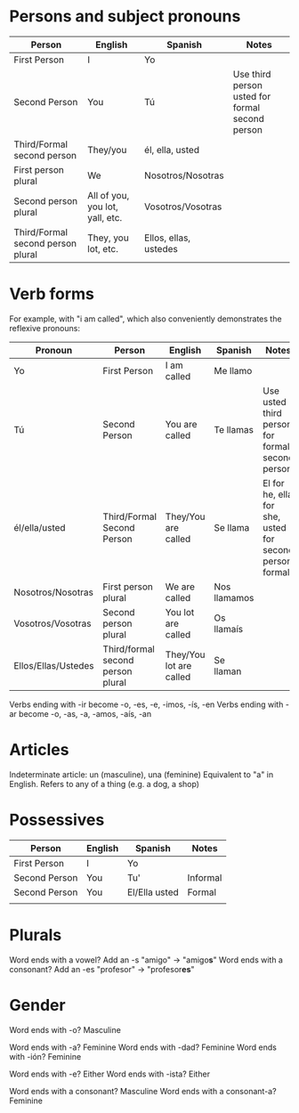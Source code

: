 # Persons and subject pronouns
| Person | English | Spanish | Notes |
| ---- | ---- | ---- | ---- |
| First Person | I | Yo |  |
| Second Person | You | Tú | Use third person usted for formal second person |
| Third/Formal second person | They/you | él, ella, usted |  |
| First person plural | We | Nosotros/Nosotras |  |
| Second person plural | All of you, you lot, yall, etc. | Vosotros/Vosotras |  |
| Third/Formal second person plural | They, you lot, etc. | Ellos, ellas, ustedes |  |
# Verb forms
For example, with "i am called", which also conveniently demonstrates the reflexive pronouns:

| Pronoun | Person | English | Spanish | Notes |
| ---- | ---- | ---- | ---- | ---- |
| Yo | First Person | I am called | Me llamo |  |
| Tú | Second Person | You are called | Te llamas | Use usted third person for formal second person |
| él/ella/usted | Third/Formal Second Person | They/You are called | Se llama | El for he, ella for she, usted for second person formal |
| Nosotros/Nosotras | First person plural | We are called | Nos llamamos |  |
| Vosotros/Vosotras | Second person plural | You lot are called | Os llamaís |  |
| Ellos/Ellas/Ustedes | Third/formal second person plural | They/You lot are called | Se llaman |  |
Verbs ending with -ir become -o, -es, -e, -imos, -ís, -en
Verbs ending with -ar become -o, -as, -a, -amos, -aís, -an
# Articles
Indeterminate article: un (masculine), una (feminine)
Equivalent to "a" in English. Refers to any of a thing (e.g. a dog, a shop)
# Possessives
| Person | English | Spanish | Notes |
| ---- | ---- | ---- | ---- |
| First Person | I | Yo |  |
| Second Person | You | Tu' | Informal |
| Second Person | You | El/Ella usted | Formal |
|  |  |  |  |
# Plurals
Word ends with a vowel? Add an -s
"amigo" -> "amigo**s**"
Word ends with a consonant? Add an -es
"profesor" -> "profesor**es**"
# Gender
Word ends with -o? Masculine

Word ends with -a? Feminine
Word ends with -dad? Feminine
Word ends with -ión? Feminine

Word ends with -e? Either
Word ends with -ista? Either

Word ends with a consonant? Masculine
Word ends with a consonant-a? Feminine